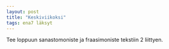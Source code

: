 ```yaml
---
layout: post
title: "Keskiviikoksi"
tags: ena7 läksyt
---
```


Tee loppuun sanastomoniste ja fraasimoniste tekstiin 2 liittyen.